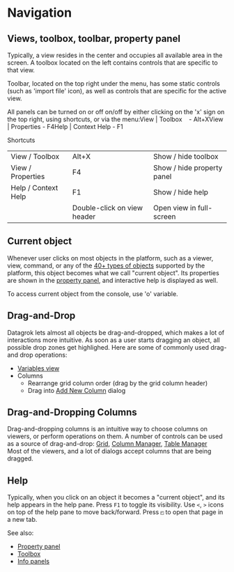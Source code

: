 <!-- TITLE: Navigation_Old -->
<!-- SUBTITLE: -->

# Navigation

## Views, toolbox, toolbar, property panel

Typically, a view resides in the center and occupies all available area in the screen. A toolbox 
located on the left contains controls that are specific to that view.

Toolbar, located on the top right under the menu, has some static controls (such as 'import file' icon),
as well as controls that are specific for the active view. 

All panels can be turned on or off on/off by either clicking on the 'x' sign on the top right, 
using shortcuts, or via the menu:View | Toolbox    - Alt+XView | Properties - F4Help | Context Help - F1

Shortcuts

|                     |                             |                        |
|---------------------|-----------------------------|------------------------|
| View / Toolbox      | Alt+X                       | Show / hide toolbox    |
| View / Properties   | F4                          | Show / hide property panel  | 
| Help / Context Help | F1                          | Show / hide help   | 
|                     | Double-click on view header | Open view in full-screen | 


## Current object

Whenever user clicks on most objects in the platform, such as a viewer, view, command, or any
of the [40+ types of objects](../entities/entities.md) supported by the platform, this object becomes
what we call "current object". Its properties are shown in the [property panel](../features/property-panel.md),
and interactive help is displayed as well.  

To access current object from the console, use 'o' variable.

## Drag-and-Drop

Datagrok lets almost all objects be drag-and-dropped, which makes a lot of interactions more intuitive.
As soon as a user starts dragging an object, all possible drop zones get highlighed. Here
are some of commonly used drag-and drop operations: 

* [Variables view](../overview/variables-view.md)
* Columns 
  * Rearrange grid column order (drag by the grid column header)
  * Drag into [Add New Column](../transform/add-new-column.md) dialog

## Drag-and-Dropping Columns

Drag-and-dropping columns is an intuitive way to choose columns on viewers, or perform operations on
them. A number of controls can be used as a source of drag-and-drop: 
[Grid](../viewers/grid.md), [Column Manager](../explore/column-manager.md), [Table Manager](../overview/table-manager.md)  
Most of the viewers, and a lot of dialogs accept columns that are being dragged. 

## Help

Typically, when you click on an object it becomes a "current object", and its help appears in the help pane. 
Press `F1` to toggle its visibility. Use `<`, `>` icons on top of the help pane to move back/forward. 
Press `◰` to open that page in a new tab.

See also:

* [Property panel](property-panel.md)
* [Toolbox](../overview/toolbox.md)
* [Info panels](../discover/info-panels.md)
